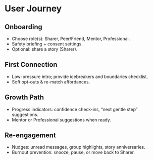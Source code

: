 # User Journey

## Onboarding
- Choose role(s): Sharer, Peer/Friend, Mentor, Professional.
- Safety briefing + consent settings.
- Optional: share a story (Sharer).

## First Connection
- Low-pressure intro; provide icebreakers and boundaries checklist.
- Soft opt-outs & re-match affordances.

## Growth Path
- Progress indicators: confidence check-ins, “next gentle step” suggestions.
- Mentor or Professional suggestions when ready.

## Re-engagement
- Nudges: unread messages, group highlights, story anniversaries.
- Burnout prevention: snooze, pause, or move back to Sharer.
